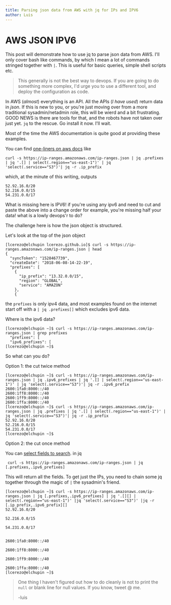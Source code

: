 ```yaml
---
title: Parsing json data from AWS with jq for IPs and IPV6
author: Luis
---
```


# AWS JSON IPV6

This post will demonstrate how to use jq to parse json data from AWS. I'll only cover bash like commands, by which I mean a lot of commands stringed together with `|`. This is useful for basic queries, simple shell scripts etc.

> This generally is not the best way to devops. If you are going to do something more complex, I'd urge you to use a different tool, and deploy the configuration as code.

In AWS (*almost*) everything is an API. All the APIs (*I have used*) return data in _json_. If this is new to you, or you're just moving over from a more traditional sysadmin/netadmin role, this will be wierd and a bit frustrating. GOOD NEWS is there are tools for that, and the robots have not taken over just yet. `jq` to the rescue. Go install it now. I'll wait.

Most of the time the AWS documentation is quite good at providing these examples.

You can find [one-liners on aws docs](https://docs.aws.amazon.com/general/latest/gr/aws-ip-ranges.html) like
```
curl -s https://ip-ranges.amazonaws.com/ip-ranges.json | jq .prefixes | jq '.[] | select(.region=="us-east-1")' | jq 'select(.service=="S3")'| jq -r .ip_prefix
```
which, at the minute of this writing, outputs

```
52.92.16.0/20
52.216.0.0/15
54.231.0.0/17
```
What is missing here is IPV6! if you're using any ipv6 and need to cut and paste the above into a change order for example, you're missing half your data! what is a lowly devops'r to do?

The challenge here is how the json object is structured.

Let's look at the top of the json object

```
[lcerezo@elchupin lcerezo.github.io]$ curl -s https://ip-ranges.amazonaws.com/ip-ranges.json | head
{
  "syncToken": "1528467739",
  "createDate": "2018-06-08-14-22-19",
  "prefixes": [
    {
      "ip_prefix": "13.32.0.0/15",
      "region": "GLOBAL",
      "service": "AMAZON"
    },
    {
```

the `prefixes` is only ipv4 data, and most examples found on the internet start off with a `| jq .prefixes[]` which excludes ipv6 data.

Where is the ipv6 data?

```
[lcerezo@elchupin ~]$ curl -s https://ip-ranges.amazonaws.com/ip-ranges.json | grep prefixes
  "prefixes": [
  "ipv6_prefixes": [
[lcerezo@elchupin ~]$
```
So what can you do?

Option 1: the cut twice method
```
[lcerezo@elchupin ~]$ curl -s https://ip-ranges.amazonaws.com/ip-ranges.json | jq .ipv6_prefixes | jq '.[] | select(.region=="us-east-1")' | jq 'select(.service=="S3")'| jq -r .ipv6_prefix
2600:1fa0:8000::/40
2600:1ff8:8000::/40
2600:1ff9:8000::/40
2600:1ffa:8000::/40
[lcerezo@elchupin ~]$ curl -s https://ip-ranges.amazonaws.com/ip-ranges.json | jq .prefixes | jq '.[] | select(.region=="us-east-1")' | jq 'select(.service=="S3")'| jq -r .ip_prefix
52.92.16.0/20
52.216.0.0/15
54.231.0.0/17
[lcerezo@elchupin ~]$
```

Option 2: the cut once method

You can [select fields to search](https://stackoverflow.com/questions/28164849/using-jq-to-parse-and-display-multiple-fields-in-a-json-serially). in jq
```
 curl -s https://ip-ranges.amazonaws.com/ip-ranges.json | jq [.prefixes,.ipv6_prefixes]
 ```
 This will return all the fields. To get just the IPs, you need to chain some jq together through the magic of `|` the sysadmin's friend.

 ```
 [lcerezo@elchupin ~]$ curl -s https://ip-ranges.amazonaws.com/ip-ranges.json | jq [.prefixes,.ipv6_prefixes] | jq '.[][] | select(.region=="us-east-1")' |jq 'select(.service=="S3")' |jq -r [.ip_prefix,.ipv6_prefix][]
 52.92.16.0/20

 52.216.0.0/15

 54.231.0.0/17


 2600:1fa0:8000::/40

 2600:1ff8:8000::/40

 2600:1ff9:8000::/40

 2600:1ffa:8000::/40
 [lcerezo@elchupin ~]$
```

>One thing I haven't figured out how to do cleanly is not to print the `null` or blank line for null values. If you know, tweet @ me.
>
> -luis
